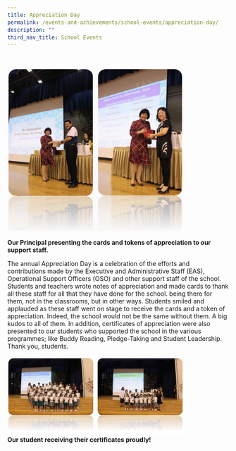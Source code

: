 ```yaml
---
title: Appreciation Day
permalink: /events-and-achievements/school-events/appreciation-day/
description: ""
third_nav_title: School Events
---
```

<br>
<br>
<img src="/images/apprec1.png" 
         style="width:400px"
			/>
<br>

**Our Principal presenting the cards and tokens of appreciation to our support staff.**

The annual Appreciation Day is a celebration of the efforts and contributions made by the Executive and Administrative Staff (EAS), Operational Support Officers (OSO) and other support staff of the school. Students and teachers wrote notes of appreciation and made cards to thank all these staff for all that they have done for the school. being there for them, not in the classrooms, but in other ways. Students smiled and applauded as these staff went on stage to receive the cards and a token of appreciation. Indeed, the school would not be the same without them. A big kudos to all of them. In addition, certificates of appreciation were also presented to our students who supported the school in the various programmes; like Buddy Reading, Pledge-Taking and Student Leadership. Thank you, students. 
<br>
<br>
<img src="/images/apprec2.png" 
         style="width:400px"
			/>
<br>
**Our student receiving their certificates proudly!**